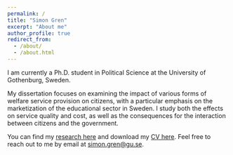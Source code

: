 ```yaml
---
permalink: /
title: "Simon Gren"
excerpt: "About me"
author_profile: true
redirect_from: 
  - /about/
  - /about.html
---
```



I am currently a Ph.D. student in Political Science at the University of Gothenburg, Sweden.

My dissertation focuses on examining the impact of various forms of welfare service provision on citizens, with a particular emphasis on the marketization of the educational sector in Sweden. I study both the effects on service quality and cost, as well as the consequences for the interaction between citizens and the government.

You can find my [research here](https://simongren.github.io/research) and download my [CV here](/files/cv_Simon.pdf). Feel free to reach out to me by email at [simon.gren@gu.se](mailto:simongren.gu.se).